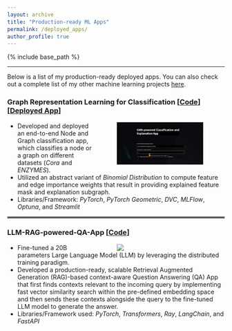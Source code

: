 ```yaml
---
layout: archive
title: "Production-ready ML Apps"
permalink: /deployed_apps/
author_profile: true
---
```


{% include base_path %}

---

Below is a list of my production-ready deployed apps. You can also check out a complete list of my other machine learning projects [here](https://github.com/fork123aniket?tab=repositories).

### Graph Representation Learning for Classification   [[Code](https://github.com/fork123aniket/End-to-End-Node-and-Graph-Classification-and-Explanation-App)] [[Deployed App](https://graph-explainability.streamlit.app/)]

<img align="right" src="../files/Graph Explainability.png" width=200px hspace="50"> 

- Developed and deployed an end-to-end Node and Graph classification app, which classifies a node or a graph on different datasets (*Cora* and *ENZYMES*).
- Utilized an abstract variant of *Binomial Distribution* to compute feature and edge importance weights that result in providing explained feature mask and explanation subgraph.
- Libraries/Framework: *PyTorch*, *PyTorch Geometric*, *DVC*, *MLFlow*, *Optuna*, and *Streamlit*

<hr style="border:2px solid gray">

### LLM-RAG-powered-QA-App   [[Code](https://github.com/fork123aniket/LLM-RAG-powered-QA-App)]

<img align="right" src="../files/App Architecture.jpg" width=200px hspace="50">

- Fine-tuned a 20B parameters Large Language Model (LLM) by leveraging the distributed training paradigm.
- Developed a production-ready, scalable Retrieval Augmented Generation (RAG)-based context-aware Question Answering (QA) App that first finds contexts relevant to the incoming query by implementing fast vector similarity search within the pre-defined embedding space and then sends these contexts alongside the query to the fine-tuned LLM model to generate the answer.
- Libraries/Framework used: *PyTorch*, *Transformers*, *Ray*, *LangChain*, and *FastAPI*
